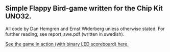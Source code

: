 ## Simple Flappy Bird-game written for the Chip Kit UNO32. 
All code by Dan Hemgren and Ernst Widerberg unless otherwise stated.
For further reading, see report_swe.pdf (written in swedish).

[See the game in action (with binary LED scoreboard) here.](https://www.instagram.com/p/-943kYnYaG/?hl=en)